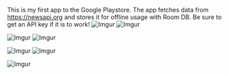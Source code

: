 This is my first app to the Google Playstore. The app fetches data from https://newsapi.org and 
stores it for offline usage with Room DB. Be sure to get an API key if  it is to work!
![Imgur](https://i.imgur.com/9Gtq3Gt.jpg) ![Imgur](https://i.imgur.com/o4zTC0e.jpg)

![Imgur](https://i.imgur.com/24Npd47.jpg) ![Imgur](https://i.imgur.com/wGY4VjA.jpg)

![Imgur](https://i.imgur.com/87eBcGA.jpg) ![Imgur](https://i.imgur.com/mNz15hl.jpg)

![Imgur](https://i.imgur.com/MdtDD5J.jpg)
